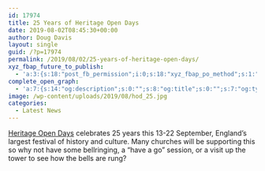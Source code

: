 ```yaml
---
id: 17974
title: 25 Years of Heritage Open Days
date: 2019-08-02T08:45:30+00:00
author: Doug Davis
layout: single
guid: /?p=17974
permalink: /2019/08/02/25-years-of-heritage-open-days/
xyz_fbap_future_to_publish:
  - 'a:3:{s:18:"post_fb_permission";i:0;s:18:"xyz_fbap_po_method";s:1:"2";s:16:"xyz_fbap_message";s:62:"News item added to the CCCBR website: {POST_TITLE} {PERMALINK}";}'
complete_open_graph:
  - 'a:7:{s:14:"og:description";s:0:"";s:8:"og:title";s:0:"";s:7:"og:type";s:0:"";s:12:"twitter:card";s:7:"summary";s:15:"twitter:creator";s:0:"";s:19:"twitter:description";s:0:"";s:8:"og:image";s:0:"";}'
image: /wp-content/uploads/2019/08/hod_25.jpg
categories:
  - Latest News
---
```

<a href="https://www.heritageopendays.org.uk/" target="_blank" rel="noopener noreferrer">Heritage Open Days</a> celebrates 25 years this 13-22 September, England’s largest festival of history and culture. Many churches will be supporting this so why not have some <span class="_5afx"><span class="_58cm">bellringing</span></span>, a &#8220;have a go&#8221; session, or a visit up the tower to see how the bells are rung?
